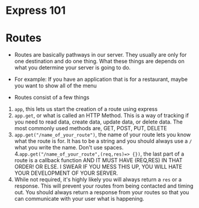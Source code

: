 # Express 101

# Routes

- Routes are basically pathways in our server. They usually are only for one destination and do one thing. What these things are depends on what you determine your server is going to do.

- For example: If you have an application that is for a restaurant, maybe you want to show all of the menu

- Routes consist of a few things

1. `app`, this lets us start the creation of a route using express
2. `app.get`, or what is called an HTTP Method. This is a way of tracking if you need to read data, create data, update data, or delete data. The most commonly used methods are, GET, POST, PUT, DELETE
3. `app.get("/name_of_your_route")`, the name of your route lets you know what the route is for. It has to be a string and you should always use a `/` what you write the name. Don't use spaces. 4.`app.get("/name_of_your_route",(req,res)=> {})`, the last part of a route is a callback function AND IT MUST HAVE (REQ,RES) IN THAT ORDER! OR ELSE. I SWEAR IF YOU MESS THIS UP, YOU WILL HATE YOUR DEVELOPMENT OF YOUR SERVER.
4. While not required, it's highly likely you will always return a `res` or a response. This will prevent your routes from being contacted and timing out. You should always return a response from your routes so that you can communicate with your user what is happening.